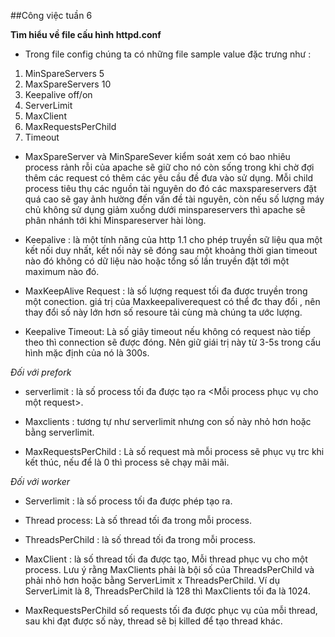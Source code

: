 ##Công việc tuần 6

**Tìm hiểu về file cấu hình httpd.conf**

- Trong file config chúng ta có những file sample value đặc trưng như :

1. MinSpareServers 5
2. MaxSpareServers 10
3. Keepalive off/on
4. ServerLimit
5. MaxClient
6. MaxRequestsPerChild
7. Timeout

- MaxSpareServer và MinSpareSever kiểm soát xem có bao nhiêu process rảnh rỗi của apache sẽ giữ cho nó còn sống trong khi chờ đợi thêm các request có thêm các yêu cầu đề đưa vào sử dụng. Mỗi child process tiêu thụ các nguồn tài nguyên do đó các maxspareservers đặt quá cao sẽ gay ảnh hường đến vấn đề tài nguyên, còn nếu số lượng máy chủ không sử dụng giảm xuống dưới minspareservers thì apache sẽ phân nhánh tới khi Minspareserver hài lòng.

- Keepalive : là một tính năng của http 1.1 cho phép truyền sữ liệu qua một kết nối duy nhất, kết nối này sẽ đóng sau một khoảng thời gian timeout nào đó không có dữ liệu nào hoặc tổng số lần truyền đặt tới một maximum nào đó.

- MaxKeepAlive Request : là số lượng request tối đa được truyền trong một conection. giá trị của Maxkeepaliverequest có thể đc thay đổi , nên thay đổi số này lớn hơn số resoure tải cùng mà chúng ta ước lượng.

- Keepalive Timeout: Là số giây timeout nếu không có request nào tiếp theo thì connection sẽ được đóng. Nên giữ giái trị này từ 3-5s trong cấu hình mặc định của nó là 300s.

*Đối với prefork*

- serverlimit : là số process tối đa được tạo ra <Mỗi process phục vụ cho một request>.

- Maxclients : tương tự như serverlimit nhưng con số này nhỏ hơn hoặc bằng serverlimit.

- MaxRequestsPerChild : Là số request mà mỗi process sẽ phục vụ trc khi kết thúc, nếu để là 0 thì process sẽ chạy mãi mãi.

*Đối với worker*

- Serverlimit : là số process tối đa được phép tạo ra.

- Thread process: Là số thread tối đa trong mỗi process.

- ThreadsPerChild : là số thread tối đa trong mỗi process.

- MaxClient : là số thread tối đa được tạo, Mỗi thread phục vụ cho một process. Lưu ý rằng MaxClients phải là bội số của ThreadsPerChild và phải nhỏ hơn hoặc bằng ServerLimit x ThreadsPerChild. Ví dụ ServerLimit là 8, ThreadsPerChild là 128 thì MaxClients tối đa là 1024. 

- MaxRequestsPerChild số requests tối đa được phục vụ của mỗi thread, sau khi đạt được số này, thread sẽ bị killed để tạo thread khác.

